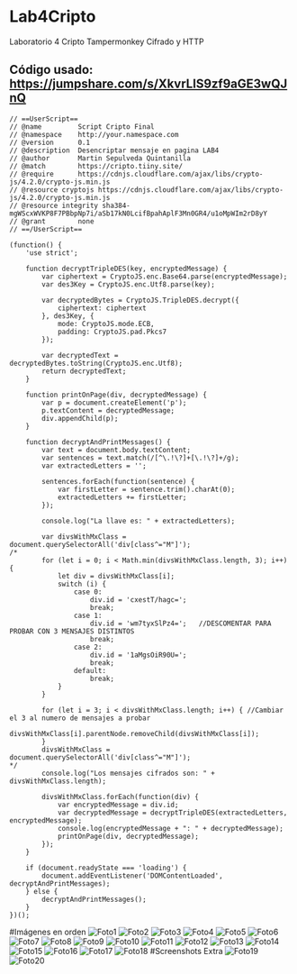 # Lab4Cripto
Laboratorio 4 Cripto Tampermonkey Cifrado y HTTP
## Código usado: https://jumpshare.com/s/XkvrLlS9zf9aGE3wQJnQ
```
// ==UserScript==
// @name         Script Cripto Final
// @namespace    http://your.namespace.com
// @version      0.1
// @description  Desencriptar mensaje en pagina LAB4
// @author       Martin Sepulveda Quintanilla
// @match        https://cripto.tiiny.site/
// @require      https://cdnjs.cloudflare.com/ajax/libs/crypto-js/4.2.0/crypto-js.min.js
// @resource cryptojs https://cdnjs.cloudflare.com/ajax/libs/crypto-js/4.2.0/crypto-js.min.js
// @resource integrity sha384-mgWScxWVKP8F7PBbpNp7i/aSb17kN0LcifBpahAplF3Mn0GR4/u1oMpWIm2rD8yY
// @grant        none
// ==/UserScript==

(function() {
    'use strict';

    function decryptTripleDES(key, encryptedMessage) {
        var ciphertext = CryptoJS.enc.Base64.parse(encryptedMessage);
        var des3Key = CryptoJS.enc.Utf8.parse(key);

        var decryptedBytes = CryptoJS.TripleDES.decrypt({
            ciphertext: ciphertext
        }, des3Key, {
            mode: CryptoJS.mode.ECB,
            padding: CryptoJS.pad.Pkcs7
        });

        var decryptedText = decryptedBytes.toString(CryptoJS.enc.Utf8);
        return decryptedText;
    }

    function printOnPage(div, decryptedMessage) {
        var p = document.createElement('p');
        p.textContent = decryptedMessage;
        div.appendChild(p);
    }

    function decryptAndPrintMessages() {
        var text = document.body.textContent;
        var sentences = text.match(/[^\.!\?]+[\.!\?]+/g);
        var extractedLetters = '';

        sentences.forEach(function(sentence) {
            var firstLetter = sentence.trim().charAt(0);
            extractedLetters += firstLetter;
        });

        console.log("La llave es: " + extractedLetters);

        var divsWithMxClass = document.querySelectorAll('div[class^="M"]');
/*
        for (let i = 0; i < Math.min(divsWithMxClass.length, 3); i++) {
            let div = divsWithMxClass[i];
            switch (i) {
                case 0:
                    div.id = 'cxestT/hagc=';
                    break;
                case 1:
                    div.id = 'wm7tyxSlPz4=';   //DESCOMENTAR PARA PROBAR CON 3 MENSAJES DISTINTOS
                    break;
                case 2:
                    div.id = '1aMgsOiR90U=';
                    break;
                default:
                    break;
            }
        }

        for (let i = 3; i < divsWithMxClass.length; i++) { //Cambiar el 3 al numero de mensajes a probar
            divsWithMxClass[i].parentNode.removeChild(divsWithMxClass[i]);
        }
        divsWithMxClass = document.querySelectorAll('div[class^="M"]');
*/
        console.log("Los mensajes cifrados son: " + divsWithMxClass.length);

        divsWithMxClass.forEach(function(div) {
            var encryptedMessage = div.id;
            var decryptedMessage = decryptTripleDES(extractedLetters, encryptedMessage);
            console.log(encryptedMessage + ": " + decryptedMessage);
            printOnPage(div, decryptedMessage);
        });
    }

    if (document.readyState === 'loading') {
        document.addEventListener('DOMContentLoaded', decryptAndPrintMessages);
    } else {
        decryptAndPrintMessages();
    }
})();
```
#Imágenes en orden
![Foto1](foro1.png)
![Foto2](foro2.PNG)
![Foto3](foro3.PNG)
![Foto4](foro4.PNG)
![Foto5](foro5.PNG)
![Foto6](foro6.PNG)
![Foto7](foro7.PNG)
![Foto8](foro8.PNG)
![Foto9](foro9.PNG)
![Foto10](foro1a.PNG)
![Foto11](foro1b.PNG)
![Foto12](foro1c.PNG)
![Foto13](foro1d.PNG)
![Foto14](foro1e.PNG)
![Foto15](foro1f.PNG)
![Foto16](foro2a.PNG)
![Foto17](foro2b.PNG)
![Foto18](foro2c.PNG)
#Screenshots Extra
![Foto19](ss1.PNG)
![Foto20](ss2.PNG)
